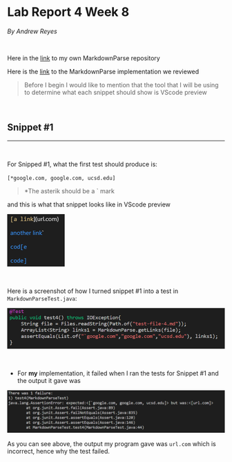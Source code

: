 # Lab Report 4 Week 8
*By Andrew Reyes*

<br/>

Here in the [link](https://github.com/KingAndrew3000/markdown-parser) to my own MarkdownParse repository

Here is the [link](https://github.com/kcyy127/markdown-parser) to the MarkdownParse implementation we reviewed

>Before I begin I would like to mention that the tool that I will be using to determine what each snippet should show is 
VScode preview

<br/>


## Snippet #1
___

<br/>

For Snipped #1, what the first test should produce is:

`[*google.com, google.com, ucsd.edu]`

>*The asterik should be a ` mark

and this is what that snippet looks like in VScode preview

![image](labreport4_1.png)

<br/>

Here is a screenshot of how I turned snippet #1 into a test in `MarkdownParseTest.java`:

![image](labreport4_2.png)

<br/>

* For **my** implementation, it failed when I ran the tests for Snippet #1 and the output it gave was

![image](labreport4_3.png)

As you can see above, the output my program gave was `url.com` which is incorrect, hence why the test failed.



